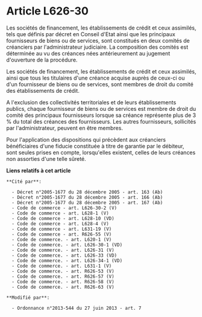 # Article L626-30

Les sociétés de financement, les établissements de crédit et ceux assimilés, tels que définis par décret en Conseil d'Etat
ainsi que les principaux fournisseurs de biens ou de services, sont constitués en deux comités de créanciers par
l'administrateur judiciaire. La composition des comités est déterminée au vu des créances nées antérieurement au jugement
d'ouverture de la procédure. 

Les sociétés de financement, les établissements de crédit et ceux assimilés, ainsi que tous les titulaires d'une créance
acquise auprès de ceux-ci ou d'un fournisseur de biens ou de services, sont membres de droit du comité des établissements de
crédit. 

A l'exclusion des collectivités territoriales et de leurs établissements publics, chaque fournisseur de biens ou de services
est membre de droit du comité des principaux fournisseurs lorsque sa créance représente plus de 3 % du total des créances des
fournisseurs. Les autres fournisseurs, sollicités par l'administrateur, peuvent en être membres. 

Pour l'application des dispositions qui précèdent aux créanciers bénéficiaires d'une fiducie constituée à titre de garantie
par le débiteur, sont seules prises en compte, lorsqu'elles existent, celles de leurs créances non assorties d'une telle
sûreté.

**Liens relatifs à cet article**

	**Cité par**:

	  - Décret n°2005-1677 du 28 décembre 2005 - art. 163 (Ab)
	  - Décret n°2005-1677 du 28 décembre 2005 - art. 166 (Ab)
	  - Décret n°2005-1677 du 28 décembre 2005 - art. 167 (Ab)
	  - Code de commerce - art. L626-30-2 (V)
	  - Code de commerce - art. L628-1 (V)
	  - Code de commerce - art. L628-10 (VD)
	  - Code de commerce - art. L628-4 (V)
	  - Code de commerce - art. L631-19 (V)
	  - Code de commerce - art. R626-55 (V)
	  - Code de commerce. - art. L620-1 (V)
	  - Code de commerce. - art. L626-30-1 (VD)
	  - Code de commerce. - art. L626-31 (V)
	  - Code de commerce. - art. L626-33 (VD)
	  - Code de commerce. - art. L626-34-1 (VD)
	  - Code de commerce. - art. L631-1 (V)
	  - Code de commerce. - art. R626-53 (V)
	  - Code de commerce. - art. R626-57 (V)
	  - Code de commerce. - art. R626-58 (V)
	  - Code de commerce. - art. R626-63 (V)

	**Modifié par**:

	  - Ordonnance n°2013-544 du 27 juin 2013 - art. 7
